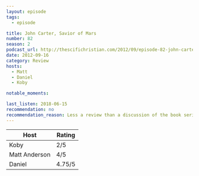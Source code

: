```yaml
---
layout: episode
tags:
  - episode

title: John Carter, Savior of Mars
number: 82
season: 2
podcast_url: http://thescifichristian.com/2012/09/episode-82-john-carter-savior-of-mars/
date: 2012-09-16
category: Review 
hosts:
  - Matt
  - Daniel
  - Koby

notable_moments:

last_listen: 2018-06-15
recommendation: no
recommendation_reason: Less a review than a discussion of the book series and religious tie-ins. Definitely check it out if you're interested in John Carter.
---
```


<table class="table is-striped rating">
  <thead>
    <tr>
      <th>Host</th>
      <th>Rating</th>
    </tr>
  </thead>
  <tbody>
      <tr>
        <td>Koby</td>
        <td class="number-column">2/5</td>
      </tr>
      <tr>
        <td>Matt Anderson</td>
        <td class="number-column">4/5</td>
      </tr>
      <tr>
        <td>Daniel</td>
        <td class="number-column">4.75/5</td>
      </tr>
  </tbody>
</table>